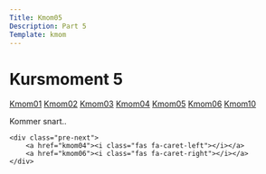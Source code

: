 ```yaml
---
Title: Kmom05
Description: Part 5
Template: kmom
---
```


Kursmoment 5
==================
<div class="sidebar">
    <a href="kmom01">Kmom01</a>
    <a href="kmom02">Kmom02</a>
    <a href="kmom03">Kmom03</a>
    <a href="kmom04">Kmom04</a>
    <a href="kmom05">Kmom05</a>
    <a href="kmom06">Kmom06</a>
    <a href="kmom10">Kmom10</a>
</div>

<div class="kmom-text">
    <p>Kommer snart..</p>
    
    <div class="pre-next">
        <a href="kmom04"><i class="fas fa-caret-left"></i></a>
        <a href="kmom06"><i class="fas fa-caret-right"></i></a>
    </div>
</div>
